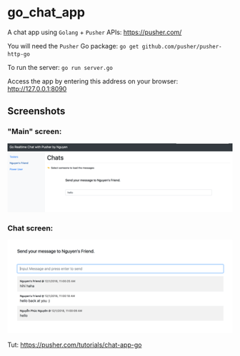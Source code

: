 # go_chat_app
A chat app using `Golang` + `Pusher` APIs: https://pusher.com/

You will need the `Pusher` Go package: `go get github.com/pusher/pusher-http-go`

To run the server: `go run server.go`

Access the app by entering this address on your browser: http://127.0.0.1:8090

## Screenshots
### "Main" screen:
![alt text](https://github.com/bubiche/go_chat_app/raw/master/screenshot/main_window.png)

### Chat screen:
![alt text](https://github.com/bubiche/go_chat_app/raw/master/screenshot/chat_screen.png)


Tut: https://pusher.com/tutorials/chat-app-go
